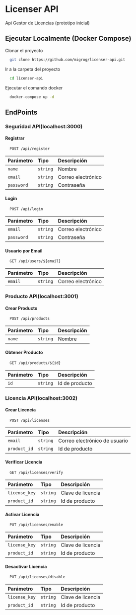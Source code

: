 # Licenser API

Api Gestor de Licencias (prototipo inicial)

## Ejecutar Localmente (Docker Compose)

Clonar el proyecto

```bash
  git clone https://github.com/migrog/licenser-api.git
```

Ir a la carpeta del proyecto

```bash
  cd licenser-api
```

Ejecutar el comando docker

```bash
  docker-compose up -d
```

## EndPoints

### Seguridad API(localhost:3000)
#### Registrar

```http
  POST /api/register
```

| Parámetro | Tipo     | Descripción                |
| :-------- | :------- | :------------------------- |
| `name` | `string` | Nombre |
| `email` | `string` | Correo electrónico |
| `password` | `string` | Contraseña |

#### Login

```http
  POST /api/login
```

| Parámetro | Tipo     | Descripción                      |
| :-------- | :------- | :-------------------------------- |
| `email`      | `string` | Correo electrónico |
| `password`      | `string` | Contraseña |

#### Usuario por Email

```http
  GET /api/users/${email}
```

| Parámetro | Tipo     | Descripción                      |
| :-------- | :------- | :-------------------------------- |
| `email`      | `string` | Correo electrónico |

### Producto API(localhost:3001)

#### Crear Producto

```http
  POST /api/products
```

| Parámetro | Tipo     | Descripción                |
| :-------- | :------- | :------------------------- |
| `name` | `string` | Nombre |

#### Obtener Producto

```http
  GET /api/products/${id}
```

| Parámetro | Tipo     | Descripción                |
| :-------- | :------- | :------------------------- |
| `id` | `string` | Id de producto |


### Licencia API(localhost:3002)

#### Crear Licencia

```http
  POST /api/licenses
```

| Parámetro | Tipo     | Descripción                |
| :-------- | :------- | :------------------------- |
| `email` | `string` | Correo electrónico de usuario|
| `product_id` | `string` | Id de producto|

#### Verificar Licencia

```http
  GET /api/licenses/verify
```

| Parámetro | Tipo     | Descripción                |
| :-------- | :------- | :------------------------- |
| `license_key` | `string` | Clave de licencia|
| `product_id` | `string` | Id de producto|

#### Activar Licencia

```http
  PUT /api/licenses/enable
```

| Parámetro | Tipo     | Descripción                |
| :-------- | :------- | :------------------------- |
| `license_key` | `string` | Clave de licencia|
| `product_id` | `string` | Id de producto|

#### Desactivar Licencia

```http
  PUT /api/licenses/disable
```

| Parámetro | Tipo     | Descripción                |
| :-------- | :------- | :------------------------- |
| `license_key` | `string` | Clave de licencia|
| `product_id` | `string` | Id de producto|